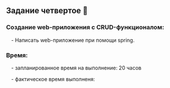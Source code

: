 
<h2>Задание четвертое &#128196</h2>
<h3>Создание web-приложения с CRUD-функционалом:</h3>
    <p>&emsp;- Написать web-приложение при помощи spring.</p>
<h3>Время:</h3> 
<p>&emsp;- запланированное время на выполнение: 20 часов</p>
<p>&emsp;- фактическое время выполненя: </p>
